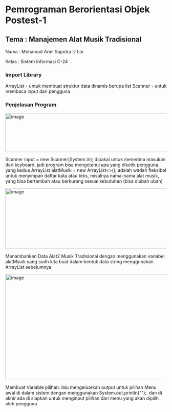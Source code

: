 # Pemrograman Berorientasi Objek Postest-1

## Tema : Manajemen Alat Musik Tradisional


Nama : Mohamad Ariel Saputra D Loi

Kelas : Sistem Informasi C-24

### Import Library

ArrayList - untuk membuat struktur data dinamis berupa list
Scanner - untuk membaca input dari pengguna

### Penjelasan Program

<img width="971" height="121" alt="image" src="https://github.com/user-attachments/assets/623714c0-6289-4180-99cb-45aa62171689" />

Scanner input = new Scanner(System.in); dipakai untuk menerima masukan dari keyboard, jadi program bisa mengetahui apa yang diketik pengguna. yang kedua ArrayList<String> alatMusik = new ArrayList<>(); adalah wadah fleksibel untuk menyimpan daftar kata atau teks, misalnya nama-nama alat musik, yang bisa bertambah atau berkurang sesuai kebutuhan (bisa diubah ubah)


<img width="884" height="189" alt="image" src="https://github.com/user-attachments/assets/f253ebaa-dba9-4900-acf5-08c29a49f255" />

Menambahkan Data Alat2 Musik Tradisional dengan menggunakan variabel alatMsuik yang sudh kita buat dalam bentuk data string menggunakan ArrayList sebelumnya

<img width="888" height="330" alt="image" src="https://github.com/user-attachments/assets/dc43052b-2b7c-4f73-9279-db07bd78dd7d" />

Membuat Variable pilihan. lalu mengeluarkan output untuk pilihan Menu awal di dalam sistem dengan menggunakan System.out.println("");. dan di akhir ada di siapkan untuk menginput pilihan dari menu yang akan dipilih oleh
pengguna
